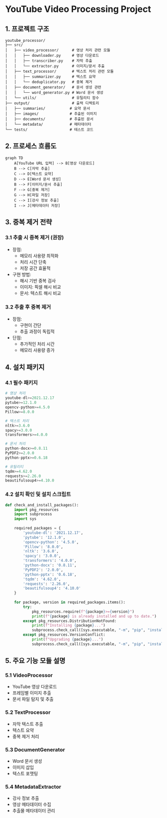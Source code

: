 # YouTube Video Processing Project

## 1. 프로젝트 구조

```
youtube_processor/
├── src/
│   ├── video_processor/      # 영상 처리 관련 모듈
│   │   ├── downloader.py     # 영상 다운로드
│   │   ├── transcriber.py    # 자막 추출
│   │   └── extractor.py      # 이미지/문서 추출
│   ├── text_processor/       # 텍스트 처리 관련 모듈
│   │   ├── summarizer.py     # 텍스트 요약
│   │   └── deduplicator.py   # 중복 제거
│   ├── document_generator/   # 문서 생성 관련
│   │   └── word_generator.py # Word 문서 생성
│   └── utils/                # 유틸리티 함수
├── output/                   # 출력 디렉토리
│   ├── summaries/           # 요약 문서
│   ├── images/              # 추출된 이미지
│   ├── documents/           # 추출된 문서
│   └── metadata/            # 메타데이터
└── tests/                   # 테스트 코드
```

## 2. 프로세스 흐름도

```mermaid
graph TD
    A[YouTube URL 입력] --> B[영상 다운로드]
    B --> C[자막 추출]
    C --> D[텍스트 요약]
    D --> E[Word 문서 생성]
    B --> F[이미지/문서 추출]
    F --> G[중복 제거]
    G --> H[파일 저장]
    C --> I[강사 정보 추출]
    I --> J[메타데이터 저장]
```

## 3. 중복 제거 전략

### 3.1 추출 시 중복 제거 (권장)
- 장점:
  - 메모리 사용량 최적화
  - 처리 시간 단축
  - 저장 공간 효율적
- 구현 방법:
  - 해시 기반 중복 검사
  - 이미지: 픽셀 해시 비교
  - 문서: 텍스트 해시 비교

### 3.2 추출 후 중복 제거
- 장점:
  - 구현이 간단
  - 추출 과정이 독립적
- 단점:
  - 추가적인 처리 시간
  - 메모리 사용량 증가

## 4. 설치 패키지

### 4.1 필수 패키지
```python
# 영상 처리
youtube-dl>=2021.12.17
pytube>=12.1.0
opencv-python>=4.5.0
Pillow>=8.0.0

# 텍스트 처리
nltk>=3.6.0
spacy>=3.0.0
transformers>=4.0.0

# 문서 처리
python-docx>=0.8.11
PyPDF2>=2.0.0
python-pptx>=0.6.18

# 유틸리티
tqdm>=4.62.0
requests>=2.26.0
beautifulsoup4>=4.10.0
```

### 4.2 설치 확인 및 설치 스크립트
```python
def check_and_install_packages():
    import pkg_resources
    import subprocess
    import sys
    
    required_packages = {
        'youtube-dl': '2021.12.17',
        'pytube': '12.1.0',
        'opencv-python': '4.5.0',
        'Pillow': '8.0.0',
        'nltk': '3.6.0',
        'spacy': '3.0.0',
        'transformers': '4.0.0',
        'python-docx': '0.8.11',
        'PyPDF2': '2.0.0',
        'python-pptx': '0.6.18',
        'tqdm': '4.62.0',
        'requests': '2.26.0',
        'beautifulsoup4': '4.10.0'
    }
    
    for package, version in required_packages.items():
        try:
            pkg_resources.require(f"{package}>={version}")
            print(f"{package} is already installed and up to date.")
        except pkg_resources.DistributionNotFound:
            print(f"Installing {package}...")
            subprocess.check_call([sys.executable, "-m", "pip", "install", f"{package}>={version}"])
        except pkg_resources.VersionConflict:
            print(f"Upgrading {package}...")
            subprocess.check_call([sys.executable, "-m", "pip", "install", "--upgrade", f"{package}>={version}"])
```

## 5. 주요 기능 모듈 설명

### 5.1 VideoProcessor
- YouTube 영상 다운로드
- 프레임별 이미지 추출
- 문서 파일 탐지 및 추출

### 5.2 TextProcessor
- 자막 텍스트 추출
- 텍스트 요약
- 중복 제거 처리

### 5.3 DocumentGenerator
- Word 문서 생성
- 이미지 삽입
- 텍스트 포맷팅

### 5.4 MetadataExtractor
- 강사 정보 추출
- 영상 메타데이터 수집
- 추출물 메타데이터 관리 